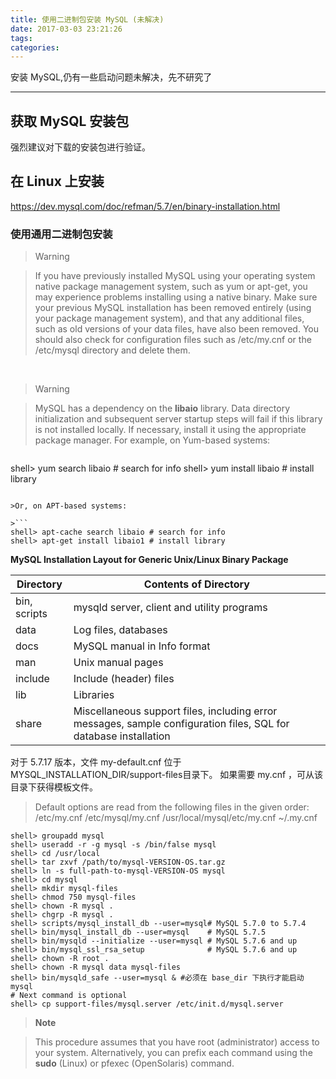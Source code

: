 ```yaml
---
title: 使用二进制包安装 MySQL (未解决)
date: 2017-03-03 23:21:26
tags:
categories:
---
```


安装 MySQL,仍有一些启动问题未解决，先不研究了

<!--more-->

---

## 获取 MySQL 安装包

强烈建议对下载的安装包进行验证。

## 在 Linux 上安装

https://dev.mysql.com/doc/refman/5.7/en/binary-installation.html

### 使用通用二进制包安装

>Warning

>If you have previously installed MySQL using your operating system native package management system, such as yum or apt-get, you may experience problems installing using a native binary. Make sure your previous MySQL installation has been removed entirely (using your package management system), and that any additional files, such as old versions of your data files, have also been removed. You should also check for configuration files such as /etc/my.cnf or the /etc/mysql directory and delete them.

<br/>

>Warning

>MySQL has a dependency on the **libaio** library. Data directory initialization and subsequent server startup steps will fail if this library is not installed locally. If necessary, install it using the appropriate package manager. For example, on Yum-based systems:

>```
shell> yum search libaio  # search for info
shell> yum install libaio # install library
```

>Or, on APT-based systems:

>```
shell> apt-cache search libaio # search for info
shell> apt-get install libaio1 # install library
```

**MySQL Installation Layout for Generic Unix/Linux Binary Package**

Directory | Contents of Directory
---|---
bin, scripts | mysqld server, client and utility programs
data	| Log files, databases
docs	| MySQL manual in Info format
man	| Unix manual pages
include	| Include (header) files
lib	| Libraries
share	| Miscellaneous support files, including error messages, sample configuration files, SQL for database installation


对于 5.7.17 版本，文件 my-default.cnf 位于 MYSQL_INSTALLATION_DIR/support-files目录下。
如果需要 my.cnf ，可从该目录下获得模板文件。

>Default options are read from the following files in the given order:
/etc/my.cnf /etc/mysql/my.cnf /usr/local/mysql/etc/my.cnf ~/.my.cnf 

```
shell> groupadd mysql
shell> useradd -r -g mysql -s /bin/false mysql
shell> cd /usr/local
shell> tar zxvf /path/to/mysql-VERSION-OS.tar.gz
shell> ln -s full-path-to-mysql-VERSION-OS mysql
shell> cd mysql
shell> mkdir mysql-files
shell> chmod 750 mysql-files
shell> chown -R mysql .
shell> chgrp -R mysql .
shell> scripts/mysql_install_db --user=mysql# MySQL 5.7.0 to 5.7.4
shell> bin/mysql_install_db --user=mysql    # MySQL 5.7.5
shell> bin/mysqld --initialize --user=mysql # MySQL 5.7.6 and up
shell> bin/mysql_ssl_rsa_setup              # MySQL 5.7.6 and up
shell> chown -R root .
shell> chown -R mysql data mysql-files
shell> bin/mysqld_safe --user=mysql & #必须在 base_dir 下执行才能启动 mysql
# Next command is optional
shell> cp support-files/mysql.server /etc/init.d/mysql.server
```

>**Note**

>This procedure assumes that you have root (administrator) access to your system. Alternatively, you can prefix each command using the **sudo** (Linux) or pfexec (OpenSolaris) command.

